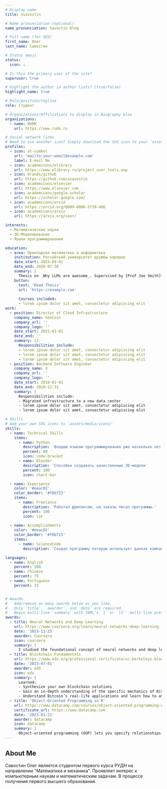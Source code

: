 ```yaml
---
# Display name
title: osavostin

# Name pronunciation (optional)
name_pronunciation: Savostin Oleg

# Full name (for SEO)
first_name: Олег
last_name: Савостин

# Status emoji
status:
  icon: ☕️

# Is this the primary user of the site?
superuser: true

# Highlight the author in author lists? (true/false)
highlight_name: true

# Role/position/tagline
role: Студент

# Organizations/Affiliations to display in Biography blox
organizations:
  - name: RUDN
    url: https://www.rudn.ru

# Social network links
# Need to use another icon? Simply download the SVG icon to your `assets/media/icons/` folder.
profiles:
  - icon: at-symbol
    url: 'mailto:your-email@example.com'
    label: E-mail Me
  - icon: academicons/elibrary
    url: https://www.elibrary.ru/project_user_tools.asp
  - icon: brands/github
    url: https://github.com/osavostin
  - icon: academicons/elsevier
    url: https://www.elsevier.com
  - icon: academicons/google-scholar
    url: https://scholar.google.com/
  - icon: academicons/orcid
    url: https://orcid.org/0009-0000-5739-486
  - icon: academicons/arxiv
    url: https://arxiv.org/user/

interests:
  - Математические науки
  - 3D-Моделирование
  - Языки программирования

education:
  - area: Прикладная математика и информатика
    institution: Российский университет дружбы народов
    date_start: 2024-09-01
    date_end: 2028-07-30
    summary: |
      Thesis on _Why LLMs are awesome_. Supervised by [Prof Joe Smith](https://example.com). Presented papers at 5 IEEE conferences with the contributions being published in 2 Springer journals.
    button:
      text: 'Read Thesis'
      url: 'https://example.com'
      
      Courses included:
      - lorem ipsum dolor sit amet, consectetur adipiscing elit
work:
  - position: Director of Cloud Infrastructure
    company_name: GenCoin
    company_url: ''
    company_logo: ''
    date_start: 2021-01-01
    date_end: ''
    summary: |2-
      Responsibilities include:
      - lorem ipsum dolor sit amet, consectetur adipiscing elit
      - lorem ipsum dolor sit amet, consectetur adipiscing elit
      - lorem ipsum dolor sit amet, consectetur adipiscing elit
  - position: Backend Software Engineer
    company_name: X
    company_url: ''
    company_logo: ''
    date_start: 2016-01-01
    date_end: 2020-12-31
    summary: |
      Responsibilities include:
      - Migrated infrastructure to a new data center
      - lorem ipsum dolor sit amet, consectetur adipiscing elit
      - lorem ipsum dolor sit amet, consectetur adipiscing elit

# Skills
# Add your own SVG icons to `assets/media/icons/`
skills:
  - name: Technical Skills
    items:
      - name: Python
        description: 'Владею языком программирования уже несколько лет.'
        percent: 80
        icon: code-bracket
      - name: Blender
        description: 'Способен создавать качественные 3D-модели'
        percent: 100
        icon: chart-bar

  - name: Experience
    color: '#eeac02'
    color_border: '#f0bf23'
    items:
      - name: Freelance
        description: 'Работал фрилансом, на заказы писал программы.'
        percent: 100
        icon: cat
  
  - name: Accomplishments
    color: '#eeac02'
    color_border: '#f0bf23'
    items:
      - name: ScienceCode
        description: 'Создал программу которую использует данная компания'

languages:
  - name: English
    percent: 100
  - name: Chinese
    percent: 75
  - name: Portuguese
    percent: 25


# Awards.
#   Add/remove as many awards below as you like.
#   Only `title`, `awarder`, and `date` are required.
#   Begin multi-line `summary` with YAML's `|` or `|2-` multi-line prefix and indent 2 spaces below.
awards:
  - title: Neural Networks and Deep Learning
    url: https://www.coursera.org/learn/neural-networks-deep-learning
    date: '2023-11-25'
    awarder: Coursera
    icon: coursera
    summary: |
      I studied the foundational concept of neural networks and deep learning. By the end, I was familiar with the significant technological trends driving the rise of deep learning; build, train, and apply fully connected deep neural networks; implement efficient (vectorized) neural networks; identify key parameters in a neural network’s architecture; and apply deep learning to your own applications.
  - title: Blockchain Fundamentals
    url: https://www.edx.org/professional-certificate/uc-berkeleyx-blockchain-fundamentals
    date: '2023-07-01'
    awarder: edX
    icon: edx
    summary: |
      Learned:
      - Synthesize your own blockchain solutions
      - Gain an in-depth understanding of the specific mechanics of Bitcoin
      - Understand Bitcoin’s real-life applications and learn how to attack and destroy Bitcoin, Ethereum, smart contracts and Dapps, and alternatives to Bitcoin’s Proof-of-Work consensus algorithm
  - title: 'Object-Oriented Programming in R'
    url: https://www.datacamp.com/courses/object-oriented-programming-with-s3-and-r6-in-r
    certificate_url: https://www.datacamp.com
    date: '2023-01-21'
    awarder: datacamp
    icon: datacamp
    summary: |
      Object-oriented programming (OOP) lets you specify relationships between functions and the objects that they can act on, helping you manage complexity in your code. This is an intermediate level course, providing an introduction to OOP, using the S3 and R6 systems. S3 is a great day-to-day R programming tool that simplifies some of the functions that you write. R6 is especially useful for industry-specific analyses, working with web APIs, and building GUIs.
---
```


## About Me

Савостин Олег является студентом первого курса РУДН на направлении "Математика и механика". Проявляет интерес к компьютерным наукам и математическим задачам. В процессе получения первого высшего образования.
